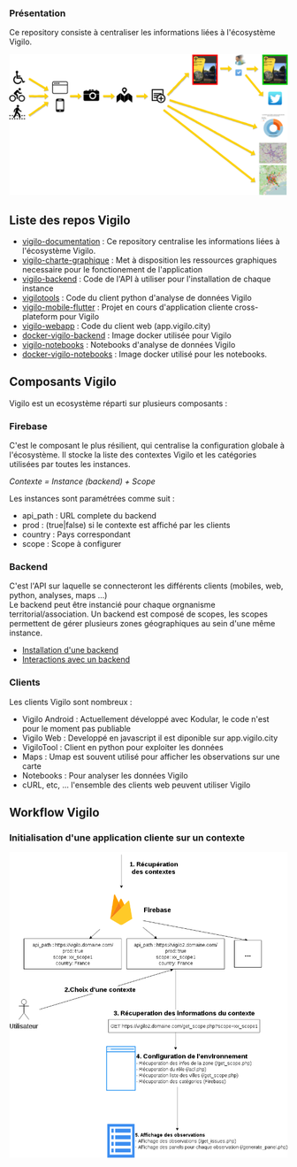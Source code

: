 ### Présentation

Ce repository consiste à centraliser les informations liées à l'écosystème Vigilo.

![Alt text](obs_add.png)

## Liste des repos Vigilo

* [vigilo-documentation](https://github.com/jesuisundesdeux/vigilo-documentation) : Ce repository centralise les informations liées à l'écosystème Vigilo.
* [vigilo-charte-graphique](https://github.com/jesuisundesdeux/vigilo-charte-graphique) : Met à disposition les ressources graphiques necessaire pour le fonctionement de l'application
* [vigilo-backend](https://github.com/jesuisundesdeux/vigilo-backend) : Code de l'API à utiliser pour l'installation de chaque instance
* [vigilotools](https://github.com/jesuisundesdeux/vigilotools) : Code du client python d'analyse de données Vigilo
* [vigilo-mobile-flutter](https://github.com/jesuisundesdeux/vigilo-mobile-flutter) : Projet en cours d'application cliente cross-plateform pour Vigilo
* [vigilo-webapp](https://github.com/jesuisundesdeux/vigilo-webapp) : Code du client web (app.vigilo.city)
* [docker-vigilo-backend](https://github.com/jesuisundesdeux/docker-vigilo-backend) : Image docker utilisée pour Vigilo
* [vigilo-notebooks](https://github.com/jesuisundesdeux/vigilo-notebooks) : Notebooks d'analyse de données Vigilo
* [docker-vigilo-notebooks](https://github.com/jesuisundesdeux/docker-vigilo-notebooks) : Image docker utilisé pour les notebooks.

## Composants Vigilo

Vigilo est un ecosystème réparti sur plusieurs composants :

### Firebase

C'est le composant le plus résilient, qui centralise la configuration globale à l'écosystème. Il stocke la liste des contextes Vigilo et les catégories utilisées par toutes les instances.

*Contexte = Instance (backend) + Scope*

Les instances sont paramétrées comme suit :
* api_path : URL complete du backend
* prod : (true|false) si le contexte est affiché par les clients
* country : Pays correspondant
* scope : Scope à configurer

### Backend 

C'est l'API sur laquelle se connecteront les différents clients (mobiles, web, python, analyses, maps ...)  
Le backend peut être instancié pour chaque orgnanisme territorial/association.
Un backend est composé de scopes, les scopes permettent de gérer plusieurs zones géographiques au sein d'une même instance.

* [Installation d'une backend](https://github.com/jesuisundesdeux/vigilo-backend/blob/master/doc/INSTALLATION.md)
* [Interactions avec un backend](https://github.com/jesuisundesdeux/vigilo-backend/blob/master/doc/REST_API.md)

### Clients

Les clients Vigilo sont nombreux :
* Vigilo Android : Actuellement développé avec Kodular, le code n'est pour le moment pas publiable 
* Vigilo Web : Developpé en javascript il est diponible sur app.vigilo.city
* VigiloTool : Client en python pour exploiter les données
* Maps : Umap est souvent utilisé pour afficher les observations sur une carte
* Notebooks : Pour analyser les données Vigilo
* cURL, etc, ... l'ensemble des clients web peuvent utiliser Vigilo

## Workflow Vigilo

### Initialisation d'une application cliente sur un contexte

![Alt text](init.png)





